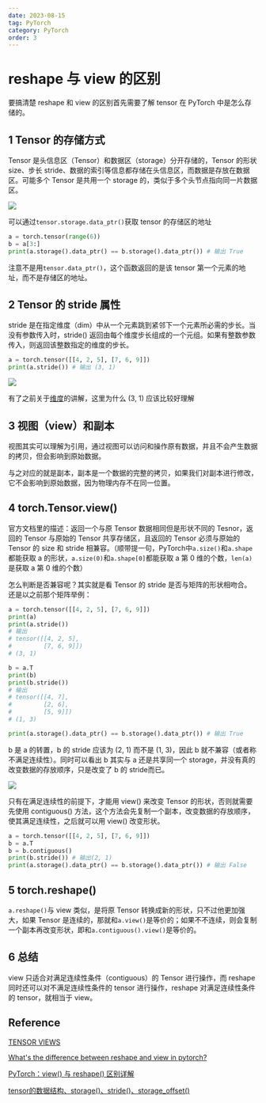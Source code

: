 ```yaml
---
date: 2023-08-15
tag: PyTorch
category: PyTorch
order: 3
---
```


# reshape 与 view 的区别

要搞清楚 reshape 和 view 的区别首先需要了解 tensor 在 PyTorch 中是怎么存储的。

## 1 Tensor 的存储方式

Tensor 是头信息区（Tensor）和数据区（storage）分开存储的，Tensor 的形状 size、步长 stride、数据的索引等信息都存储在头信息区，而数据是存放在数据区。可能多个 Tensor 是共用一个 storage 的，类似于多个头节点指向同一片数据区。

![](https://rocyan.oss-cn-hangzhou.aliyuncs.com/blog/202406261223717.jpg)

可以通过`tensor.storage.data_ptr()`获取 tensor 的存储区的地址

```python
a = torch.tensor(range(6))
b = a[3:]
print(a.storage().data_ptr() == b.storage().data_ptr()) # 输出 True
```

注意不是用`tensor.data_ptr()`，这个函数返回的是该 tensor 第一个元素的地址，而不是存储区的地址。



##  2 Tensor 的 stride 属性

stride 是在指定维度（dim）中从一个元素跳到紧邻下一个元素所必需的步长。当没有参数传入时，stride() 返回由每个维度步长组成的一个元组。如果有整数参数传入，则返回该整数指定的维度的步长。

```python
a = torch.tensor([[4, 2, 5], [7, 6, 9]])
print(a.stride()) # 输出 (3, 1)
```



![](https://rocyan.oss-cn-hangzhou.aliyuncs.com/blog/202406261223479.jpg)

有了之前关于[维度](dimension)的讲解，这里为什么 (3, 1) 应该比较好理解



## 3 视图（view）和副本

视图其实可以理解为引用，通过视图可以访问和操作原有数据，并且不会产生数据的拷贝，但会影响到原始数据。

与之对应的就是副本，副本是一个数据的完整的拷贝，如果我们对副本进行修改，它不会影响到原始数据，因为物理内存不在同一位置。



## 4 torch.Tensor.view()

官方文档里的描述：返回一个与原 Tensor 数据相同但是形状不同的 Tesnor，返回的 Tensor 与原始的 Tensor 共享存储区，且返回的 Tensor 必须与原始的 Tensor 的 size 和 stride 相兼容。（顺带提一句，PyTorch中`a.size()`和`a.shape`都能获取 a 的形状，`a.size(0)`和`a.shape[0]`都能获取 a 第 0 维的个数，`len(a)`是获取 a 第 0 维的个数）

怎么判断是否兼容呢？其实就是看 Tensor 的 stride 是否与矩阵的形状相吻合。还是以之前那个矩阵举例：

```python
a = torch.tensor([[4, 2, 5], [7, 6, 9]])
print(a)
print(a.stride())
# 输出
# tensor([[4, 2, 5],
#         [7, 6, 9]])
# (3, 1)

b = a.T
print(b)
print(b.stride())
# 输出
# tensor([[4, 7],
#         [2, 6],
#         [5, 9]])
# (1, 3)

print(a.storage().data_ptr() == b.storage().data_ptr()) # 输出 True
```

b 是 a 的转置，b 的 stride 应该为 (2, 1) 而不是 (1, 3)，因此 b 就不兼容（或者称不满足连续性）。同时可以看出 b 其实与 a 还是共享同一个 storage，并没有真的改变数据的存放顺序，只是改变了 b 的 stride而已。

![](https://rocyan.oss-cn-hangzhou.aliyuncs.com/blog/202406261223503.jpg)

只有在满足连续性的前提下，才能用 view() 来改变 Tensor 的形状，否则就需要先使用 contiguous() 方法，这个方法会先复制一个副本，改变数据的存放顺序，使其满足连续性，之后就可以用 view() 改变形状。

```python
a = torch.tensor([[4, 2, 5], [7, 6, 9]])
b = a.T
b = b.contiguous()
print(b.stride()) # 输出(2, 1)
print(a.storage().data_ptr() == b.storage().data_ptr()) # 输出 False
```



## 5 torch.reshape()

`a.reshape()`与 view 类似，是将原 Tensor 转换成新的形状，只不过他更加强大，如果 Tensor 是连续的，那就和`a.view()`是等价的；如果不不连续，则会复制一个副本再改变形状，即和`a.contiguous().view()`是等价的。



## 6 总结

view 只适合对满足连续性条件（contiguous）的 Tensor 进行操作，而 reshape 同时还可以对不满足连续性条件的 tensor 进行操作，reshape 对满足连续性条件的 tensor，就相当于 view。



## Reference

[TENSOR VIEWS](https://pytorch.org/docs/stable/tensor_view.html)

[What's the difference between reshape and view in pytorch?](https://stackoverflow.com/questions/49643225/whats-the-difference-between-reshape-and-view-in-pytorch)

[PyTorch：view() 与 reshape() 区别详解](https://blog.csdn.net/Flag_ing/article/details/109129752)

[tensor的数据结构、storage()、stride()、storage_offset()](https://www.jianshu.com/p/ebd7f6395bf4)

